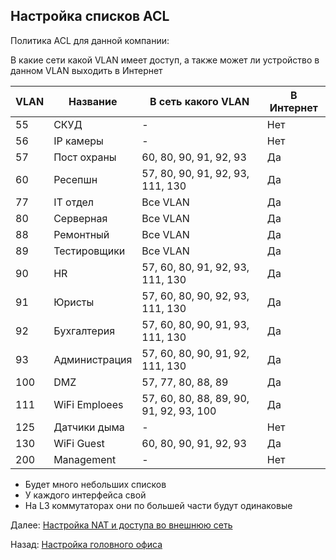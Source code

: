 ## Настройка списков ACL

Политика ACL для данной компании:

В какие сети какой VLAN имеет доступ, а также может ли устройство в данном VLAN выходить в Интернет

| VLAN | Название | В сеть какого VLAN | В Интернет |
| --- | --- | --- | --- |
| 55 | СКУД | - | Нет |
| 56 | IP камеры | - | Нет |
| 57 | Пост охраны | 60, 80, 90, 91, 92, 93 | Да |
| 60 | Ресепшн | 57, 80, 90, 91, 92, 93, 111, 130 | Да |
| 77 | IT отдел | Все VLAN | Да |
| 80 | Серверная | Все VLAN | Да |
| 88 | Ремонтный  | Все VLAN | Да |
| 89 | Тестировщики | Все VLAN | Да |
| 90 | HR | 57, 60, 80, 91, 92, 93, 111, 130 | Да |
| 91 | Юристы | 57, 60, 80, 90, 92, 93, 111, 130 | Да |
| 92 | Бухгалтерия | 57, 60, 80, 90, 91, 93, 111, 130 | Да |
| 93 | Администрация | 57, 60, 80, 90, 91, 92, 111, 130 | Да |
| 100 | DMZ | 57, 77, 80, 88, 89 | Да |
| 111 | WiFi Emploees | 57, 60, 80, 88, 89, 90, 91, 92, 93, 100 | Да |
| 125 | Датчики дыма | - | Нет |
| 130 | WiFi Guest | 60, 80, 90, 91, 92, 93 | Да |
| 200 | Management | -  | Нет |

- Будет много небольших списков
- У каждого интерфейса свой
- На L3 коммутаторах они по большей части будут одинаковые

Далее: [Настройка NAT и доступа во внешнюю сеть](./nat_settings.md)

Назад: [Настройка головного офиса](./main_office.md)